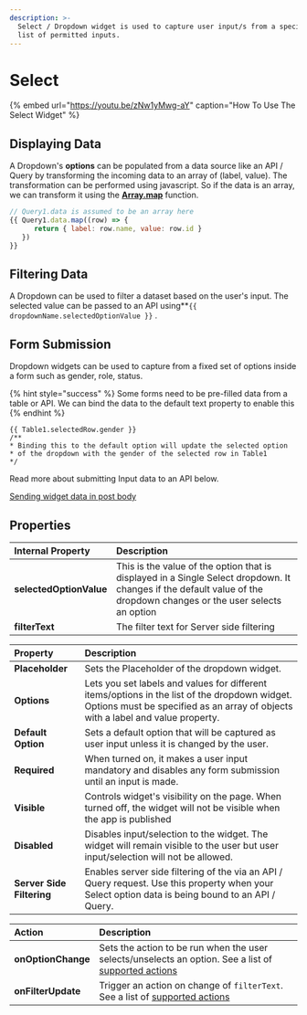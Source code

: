 ```yaml
---
description: >-
  ‌Select / Dropdown widget is used to capture user input/s from a specified
  list of permitted inputs.
---
```


# Select

{% embed url="https://youtu.be/zNw1yMwg-aY" caption="How To Use The Select Widget" %}

## Displaying Data

A Dropdown's **options** can be populated from a data source like an API / Query by transforming the incoming data to an array of \(label, value\). The transformation can be performed using javascript. So if the data is an array, we can transform it using the [**Array.map**](https://developer.mozilla.org/en-US/docs/Web/JavaScript/Reference/Global_Objects/TypedArray/map) function.

```javascript
// Query1.data is assumed to be an array here
{{ Query1.data.map((row) => { 
      return { label: row.name, value: row.id } 
   }) 
}}
```

## Filtering Data

A Dropdown can be used to filter a dataset based on the user's input. The selected value can be passed to an API using\*\*`{{ dropdownName.selectedOptionValue }}` .

## **Form Submission**

Dropdown widgets can be used to capture from a fixed set of options inside a form such as gender, role, status.

{% hint style="success" %}
Some forms need to be pre-filled data from a table or API. We can bind the data to the default text property to enable this
{% endhint %}

```text
{{ Table1.selectedRow.gender }}
/**
* Binding this to the default option will update the selected option 
* of the dropdown with the gender of the selected row in Table1
*/
```

Read more about submitting Input data to an API below.

[Sending widget data in post body](dropdown-1.md)

## Properties

| Internal Property | Description |
| :--- | :--- |
| **selectedOptionValue** | This is the value of the option that is displayed in a Single Select dropdown. It changes if the default value of the dropdown changes or the user selects an option |
| **filterText** | The filter text for Server side filtering |

| Property | Description |
| :--- | :--- |
| **Placeholder** | Sets the Placeholder of the dropdown widget. |
| **Options** | Lets you set labels and values for different items/options in the list of the dropdown widget. Options must be specified as an array of objects with a label and value property. |
| **Default Option** | Sets a default option that will be captured as user input unless it is changed by the user. |
| **Required** | When turned on, it makes a user input mandatory and disables any form submission until an input is made. |
| **Visible** | Controls widget's visibility on the page. When turned off, the widget will not be visible when the app is published |
| **Disabled** | Disables input/selection to the widget. The widget will remain visible to the user but user input/selection will not be allowed. |
| **Server Side Filtering** | Enables server side filtering of the  via an API / Query request. Use this property when your Select option data is being bound to an API / Query. |

| Action | Description |
| :--- | :--- |
| **onOptionChange** | Sets the action to be run when the user selects/unselects an option. See a list of [supported actions](../core-concepts/writing-code/appsmith-framework.md) |
| **onFilterUpdate** | Trigger an action on change of `filterText`. See a list of [supported actions](../core-concepts/writing-code/appsmith-framework.md) |

